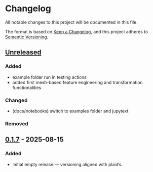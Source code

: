 # Changelog

All notable changes to this project will be documented in this file.

The format is based on [Keep a Changelog](https://keepachangelog.com/en/1.1.0/),
and this project adheres to [Semantic Versioning](https://semver.org/spec/v2.0.0.html).

## [Unreleased]

### Added

- example folder run in testing actions
- added first mesh-based feature engineering and transformation functionalities

### Changed

- (docs/notebooks) switch to examples folder and jupytext

### Removed

## [0.1.7] - 2025-08-15

### Added

- Initial empty release — versioning aligned with plaid’s.

[unreleased]: https://github.com/PLAID-lib/plaid-ops/compare/0.1.7...HEAD
[0.1.7]: https://github.com/PLAID-lib/plaid-ops/releases/tag/0.1.7
